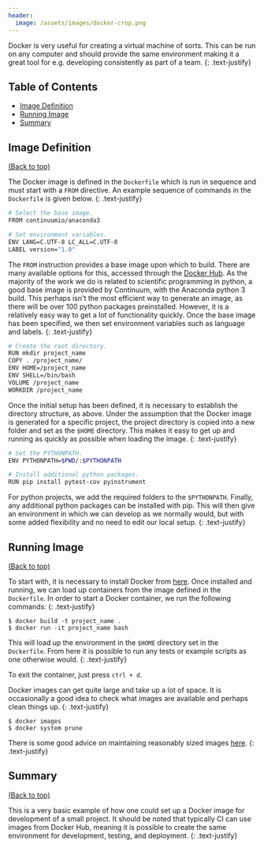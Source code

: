 ```yaml
---
header:
  image: /assets/images/docker-crop.png
---
```

Docker is very useful for creating a virtual machine of sorts. This can be run
on any computer and should provide the same environment making it a great tool
for e.g. developing consistently as part of a team.
{: .text-justify}


## Table of Contents
-   [Image Definition](#image-definition)
-   [Running Image](#running-image)
-   [Summary](#summary)


## Image Definition
[(Back to top)](#table-of-contents)

The Docker image is defined in the `Dockerfile` which is run in sequence and
must start with a `FROM` directive. An example sequence of commands in the
`Dockerfile` is given below.
{: .text-justify}

  ```bash
  # Select the base image.
  FROM continuumio/anaconda3

  # Set environment variables.
  ENV LANG=C.UTF-8 LC_ALL=C.UTF-8
  LABEL version="1.0"
  ```

The `FROM` instruction provides a base image upon which to build. There are
many available options for this, accessed through the
[Docker Hub](https://hub.docker.com). As the majority of the work we do is
related to scientific programming in python, a good base image is provided by
Continuum, with the Anaconda python 3 build. This perhaps isn't the most
efficient way to generate an image, as there will be over 100 python packages
preinstalled. However, it is a relatively easy way to get a lot of
functionality quickly. Once the base image has been specified, we then set
environment variables such as language and labels.
{: .text-justify}

  ```bash
  # Create the root directory.
  RUN mkdir project_name
  COPY . /project_name/
  ENV HOME=/project_name
  ENV SHELL=/bin/bash
  VOLUME /project_name
  WORKDIR /project_name
  ```

Once the initial setup has been defined, it is necessary to establish the
directory structure, as above. Under the assumption that the Docker image is
generated for a specific project, the project directory is copied into a new
folder and set as the `$HOME` directory. This makes it easy to get up and
running as quickly as possible when loading the image.
{: .text-justify}

  ```bash
  # Set the PYTHONPATH.
  ENV PYTHONPATH=$PWD/:$PYTHONPATH

  # Install additional python packages.
  RUN pip install pytest-cov pyinstrument
  ```

For python projects, we add the required folders to the `$PYTHONPATH`. Finally,
any additional python packages can be installed with pip. This will then give
an environment in which we can develop as we normally would, but with some
added flexibility and no need to edit our local setup.
{: .text-justify}


## Running Image
[(Back to top)](#table-of-contents)

To start with, it is necessary to install Docker from
[here](https://www.docker.com). Once installed and running, we can load up
containers from the image defined in the `Dockerfile`. In order to start a
Docker container, we run the following commands:
{: .text-justify}

  ```shell
  $ docker build -t project_name .
  $ docker run -it project_name bash
  ```

This will load up the environment in the `$HOME` directory set in the
`Dockerfile`. From here it is possible to run any tests or example scripts as
one otherwise would.
{: .text-justify}

To exit the container, just press `ctrl + d`.

Docker images can get quite large and take up a lot of space. It is
occasionally a good idea to check what images are available and perhaps clean
things up.
{: .text-justify}

  ```shell
  $ docker images
  $ docker system prune
  ```

  There is some good advice on maintaining reasonably sized images
  [here](https://blog.codacy.com/five-ways-to-slim-your-docker-images-5f4bd68d29f1).
  {: .text-justify}


## Summary
[(Back to top)](#table-of-contents)

This is a very basic example of how one could set up a Docker image for
development of a small project. It should be noted that typically CI can
use images from Docker Hub, meaning it is possible to create the same
environment for development, testing, and deployment.
{: .text-justify}
